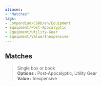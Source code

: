 ```yaml
---
aliases:
- "Matches"
tags:
- Compendium/CSRD/en/Equipment
- Equipment/Post-Apocalyptic
- Equipment/Utility-Gear
- Equipment/Value/Inexpensive
---
```


  
## Matches  
  
>Single box or book  
> **Options :** Post-Apocalyptic, Utility Gear  
> **Value :** Inexpensive